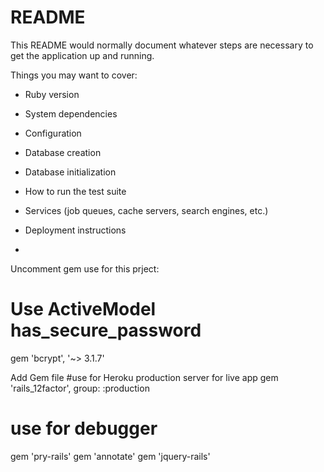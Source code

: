 # README

This README would normally document whatever steps are necessary to get the
application up and running.

Things you may want to cover:

* Ruby version

* System dependencies

* Configuration

* Database creation

* Database initialization

* How to run the test suite

* Services (job queues, cache servers, search engines, etc.)

* Deployment instructions

*

Uncomment gem use for this prject:
# Use ActiveModel has_secure_password
gem 'bcrypt', '~> 3.1.7'

Add Gem file
#use for Heroku production server for live app
gem 'rails_12factor', group: :production
# use for debugger
gem 'pry-rails'
gem 'annotate'
gem 'jquery-rails'
